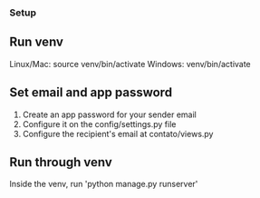 ### Setup

## Run venv
Linux/Mac: source venv/bin/activate
Windows: venv/bin/activate

## Set email and app password
1. Create an app password for your sender email
2. Configure it on the config/settings.py file
3. Configure the recipient's email at contato/views.py

## Run through venv
Inside the venv, run 'python manage.py runserver'
